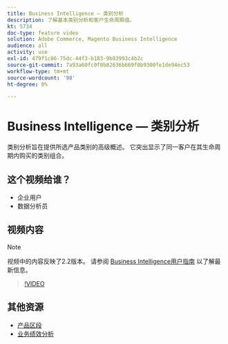 ```yaml
---
title: Business Intelligence — 类别分析
description: 了解基本类别分析和客户生命周期值。
kt: 5734
doc-type: feature video
solution: Adobe Commerce, Magento Business Intelligence
audience: all
activity: use
exl-id: 479f1c86-75dc-44f3-b183-9b83993c4b2c
source-git-commit: 7a93a60fc0f0b82636b669f0b9300fe1de94ec53
workflow-type: tm+mt
source-wordcount: '98'
ht-degree: 0%

---
```


# Business Intelligence — 类别分析

类别分析旨在提供所选产品类别的高级概述。 它突出显示了同一客户在其生命周期内购买的类别组合。

## 这个视频给谁？

- 企业用户
- 数据分析员

## 视频内容

>[!NOTE]
>
>视频中的内容反映了2.2版本。 请参阅 [Business Intelligence用户指南](https://docs.magento.com/mbi/) 以了解最新信息。

>[!VIDEO](https://video.tv.adobe.com/v/37904/?quality=12&learn=on)

## 其他资源

- [产品区段](https://docs.magento.com/mbi/best-practices/segment-filter.html#product-segments)
- [业务绩效分析](https://docs.magento.com/mbi/data-analyst/analysis/bus-perf-analysis.html)

